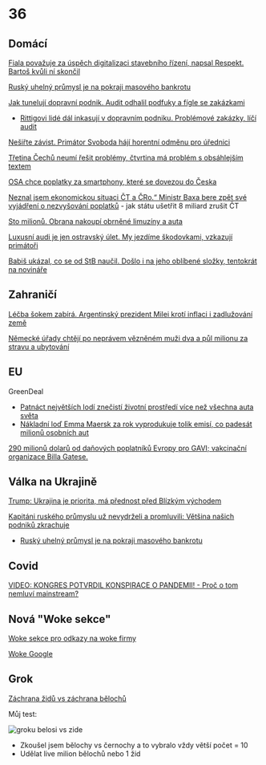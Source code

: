 # 36

## Domácí

[Fiala považuje za úspěch digitalizaci stavebního řízení, napsal Respekt. Bartoš kvůli ní skončil](https://cnn.iprima.cz/vlada-precenuje-sve-uspechy-uvedl-respekt-kabinet-ani-zdaleka-nesplnil-vse-co-si-vytycil-456035)

[Ruský uhelný průmysl je na pokraji masového bankrotu](https://www.novinky.cz/clanek/valka-na-ukrajine-rusky-uhelny-prumysl-je-na-pokraji-masoveho-bankrotu-40501038)

[Jak tunelují dopravní podnik. Audit odhalil podfuky a fígle se zakázkami](https://www.idnes.cz/zpravy/domaci/audit-dpp-korupce-dozimetr-praha.A241211_194821_domaci_vals)
 * [Rittigovi lidé dál inkasují v dopravním podniku. Problémové zakázky, líčí audit](https://www.idnes.cz/zpravy/domaci/dpp-praha-ivo-rittig-zadina-zenisek-audit-zakazka.A241211_190643_domaci_vals?zdroj=sph_hp)

[Nešiřte závist. Primátor Svoboda hájí horentní odměnu pro úřednici](https://www.novinky.cz/clanek/domaci-nesirte-zavist-primator-svoboda-haji-horentni-odmenu-pro-urednici-40500433)

[Třetina Čechů neumí řešit problémy, čtvrtina má problém s obsáhlejším textem](https://www.novinky.cz/clanek/domaci-tretina-cechu-neumi-resit-problemy-ctvrtina-ma-problem-s-obsahlejsim-textem-40500565)

[OSA chce poplatky za smartphony, které se dovezou do Česka](https://dotekomanie.cz/2024/12/osa-chce-poplatky-za-smartphony-ktere-se-dovezou-do-ceska/)

[Neznal jsem ekonomickou situaci ČT a ČRo.“ Ministr Baxa bere zpět své vyjádření o nezvyšování poplatků](https://www.echo24.cz/a/HZyh8/zpravy-domov-neznal-jsem-ekonomickou-situaci-v-ct-a-cro-hajila-sva-slova-ministr-baxa) - jak státu ušetřit 8 miliard zrušit ČT

[Sto milionů. Obrana nakoupí obrněné limuzíny a auta](https://www.novinky.cz/clanek/domaci-obrana-nakoupi-obrnene-limuziny-a-auta-za-sto-milionu-40500770)

[Luxusní audi je jen ostravský úlet. My jezdíme škodovkami, vzkazují primátoři](https://www.novinky.cz/clanek/domaci-luxusni-audi-je-jen-ostravsky-ulet-my-jezdime-skodovkami-vzkazuji-primatori-40500902)

[Babiš ukázal, co se od StB naučil. Došlo i na jeho oblíbené složky, tentokrát na novináře](https://www.forum24.cz/babis-ukazal-co-se-od-stb-naucil-doslo-i-na-jeho-obblibene-slozky-tentokrat-na-novinare)

## Zahraničí

[Léčba šokem zabírá. Argentinský prezident Milei krotí inflaci i zadlužování země](https://www.novinky.cz/clanek/ekonomika-lecba-sokem-zabira-argentinsky-prezident-milei-kroti-inflaci-i-zadluzovani-zeme-40500812)

[Německé úřady chtějí po neprávem vězněném muži dva a půl milionu za stravu a ubytování](https://www.novinky.cz/clanek/zahranicni-nemecke-urady-chteji-po-nepravem-veznenem-muzi-dva-a-pul-milionu-za-stravu-a-ubytovani-40501017)

## EU

GreenDeal
  *  [Patnáct největších lodí znečistí životní prostředí více než všechna auta světa](https://www.idnes.cz/auto/zpravodajstvi/patnact-nejvetsich-lodi-znecisti-zivotni-prostredi-vice-nez-vsechna-auta-sveta.A090426_191128_automoto_vok)
  *  [Nákladní loď Emma Maersk za rok vyprodukuje tolik emisí, co padesát milionů osobních aut](https://medium.seznam.cz/clanek/jarda-dedek-nakladni-lod-emma-maersk-za-rok-vyprodukuje-tolik-emisi-co-padesat-milionu-osobnich-aut-104728)

[290 milionů dolarů od daňových poplatníků Evropy pro GAVI; vakcinační organizace Billa Gatese.](https://x.com/liz_churchill10/status/1867457625514029289)

## Válka na Ukrajině

[Trump: Ukrajina je priorita, má přednost před Blízkým východem](https://www.novinky.cz/clanek/valka-na-ukrajine-trump-ukrajina-je-priorita-ma-prednost-pred-blizkym-vychodem-40500813)

[Kapitáni ruského průmyslu už nevydrželi a promluvili: Většina našich podniků zkrachuje](https://www.novinky.cz/clanek/zahranicni-evropa-kapitani-ruskeho-prumyslu-uz-nevydrzeli-a-promluvili-vetsina-nasich-podniku-zkrachuje-40500801)
 * [Ruský uhelný průmysl je na pokraji masového bankrotu](https://www.novinky.cz/clanek/valka-na-ukrajine-rusky-uhelny-prumysl-je-na-pokraji-masoveho-bankrotu-40501038)

## Covid

[VIDEO: KONGRES POTVRDIL KONSPIRACE O PANDEMII! - Proč o tom nemluví mainstream?](https://www.youtube.com/watch?v=M-S8wogjAOU&t=510s)

## Nová "Woke sekce"

[Woke sekce pro odkazy na woke firmy](https://github.com/ministerstvopravdy/Woke/blob/main/index.md)

[Woke Google](https://x.com/libsoftiktok/status/1866871738945974493)

## Grok

[Záchrana židů vs záchrana bělochů](https://x.com/jakeshieldsajj/status/1867844100051153113)

Můj test:

![groku belosi vs zide](https://github.com/user-attachments/assets/98bb928b-2dd5-4929-9f1c-f69cdfecfafe)
 * Zkoušel jsem bělochy vs černochy a to vybralo vždy větší počet = 10
 * Udělat live milion bělochů nebo 1 žid

